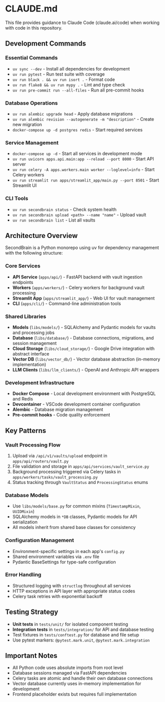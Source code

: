 # CLAUDE.md

This file provides guidance to Claude Code (claude.ai/code) when working with code in this repository.

## Development Commands

### Essential Commands
- `uv sync --dev` - Install all dependencies for development
- `uv run pytest` - Run test suite with coverage
- `uv run black . && uv run isort .` - Format code
- `uv run flake8 && uv run mypy .` - Lint and type check
- `uv run pre-commit run --all-files` - Run all pre-commit hooks

### Database Operations
- `uv run alembic upgrade head` - Apply database migrations
- `uv run alembic revision --autogenerate -m "description"` - Create new migration
- `docker-compose up -d postgres redis` - Start required services

### Service Management
- `docker-compose up -d` - Start all services in development mode
- `uv run uvicorn apps.api.main:app --reload --port 8000` - Start API server
- `uv run celery -A apps.workers.main worker --loglevel=info` - Start Celery workers
- `uv run streamlit run apps/streamlit_app/main.py --port 8501` - Start Streamlit UI

### CLI Tools
- `uv run secondbrain status` - Check system health
- `uv run secondbrain upload <path> --name "name"` - Upload vault
- `uv run secondbrain list` - List all vaults

## Architecture Overview

SecondBrain is a Python monorepo using uv for dependency management with the following structure:

### Core Services
- **API Service** (`apps/api/`) - FastAPI backend with vault ingestion endpoints
- **Workers** (`apps/workers/`) - Celery workers for background vault processing
- **Streamlit App** (`apps/streamlit_app/`) - Web UI for vault management
- **CLI** (`apps/cli/`) - Command-line administration tools

### Shared Libraries
- **Models** (`libs/models/`) - SQLAlchemy and Pydantic models for vaults and processing jobs
- **Database** (`libs/database/`) - Database connections, migrations, and session management
- **Cloud Storage** (`libs/cloud_storage/`) - Google Drive integration with abstract interface
- **Vector DB** (`libs/vector_db/`) - Vector database abstraction (in-memory implementation)
- **LLM Clients** (`libs/llm_clients/`) - OpenAI and Anthropic API wrappers

### Development Infrastructure
- **Docker Compose** - Local development environment with PostgreSQL and Redis
- **Devcontainer** - VSCode development container configuration
- **Alembic** - Database migration management
- **Pre-commit hooks** - Code quality enforcement

## Key Patterns

### Vault Processing Flow
1. Upload via `/api/v1/vaults/upload` endpoint in `apps/api/routers/vault.py`
2. File validation and storage in `apps/api/services/vault_service.py`
3. Background processing triggered via Celery tasks in `apps/workers/tasks/vault_processing.py`
4. Status tracking through `VaultStatus` and `ProcessingStatus` enums

### Database Models
- Use `libs/models/base.py` for common mixins (`TimestampMixin`, `UUIDMixin`)
- SQLAlchemy models in `*DB` classes, Pydantic models for API serialization
- All models inherit from shared base classes for consistency

### Configuration Management
- Environment-specific settings in each app's `config.py`
- Shared environment variables via `.env` file
- Pydantic BaseSettings for type-safe configuration

### Error Handling
- Structured logging with `structlog` throughout all services
- HTTP exceptions in API layer with appropriate status codes
- Celery task retries with exponential backoff

## Testing Strategy

- **Unit tests** in `tests/unit/` for isolated component testing
- **Integration tests** in `tests/integration/` for API and database testing
- Test fixtures in `tests/conftest.py` for database and file setup
- Use pytest markers: `@pytest.mark.unit`, `@pytest.mark.integration`

## Important Notes

- All Python code uses absolute imports from root level
- Database sessions managed via FastAPI dependencies
- Celery tasks are atomic and handle their own database connections
- Vector database currently uses in-memory implementation for development
- Frontend placeholder exists but requires full implementation
